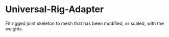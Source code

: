 # Universal-Rig-Adapter
Fit rigged joint skeleton to mesh that has been modified, or scaled, with the weights.

